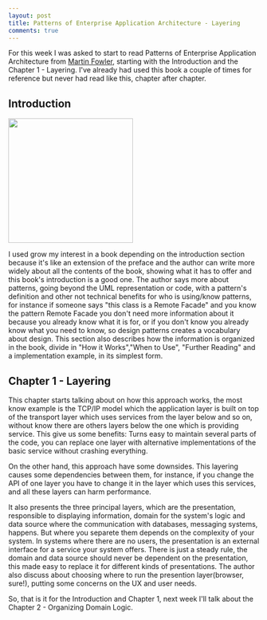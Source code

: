 ```yaml
---
layout: post
title: Patterns of Enterprise Application Architecture - Layering
comments: true
---
```


For this week I was asked to start to read Patterns of Enterprise Application Architecture from [Martin Fowler](http://martinfowler.com), starting with the Introduction and the Chapter 1 - Layering. I've already had used this book a couple of times for reference but never had read like this, chapter after chapter.

## Introduction

<img src="http://ecx.images-amazon.com/images/I/511D6FdsbXL._AA160_.jpg" width="250" height="250" />

I used grow my interest in a book depending on the introduction section because it's like an extension of the preface and the author can write more widely about all the contents of the book, showing what it has to offer and this book's introduction is a good one. The author says more about patterns, going beyond the UML representation or code, with a pattern's definition and other not technical benefits for who is using/know patterns, for instance if someone says "this class is a Remote Facade" and you know the pattern Remote Facade you don't need more information about it because you already know what it is for, or if you don't know you already know what you need to know, so design patterns creates a vocabulary about design. This section also describes how the information is organized in the book, divide in "How it Works","When to Use", "Further Reading" and a implementation example, in its simplest form.

## Chapter 1 - Layering

This chapter starts talking about on how this approach works, the most know example is the TCP/IP model which the application layer is built on top of the transport layer which uses services from the layer below and so on, without know there are others layers below the one which is providing service. This give us some benefits: Turns easy to maintain several parts of the code, you can replace one layer with alternative implementations of the basic service without crashing everything.

On the other hand, this approach have some downsides. This layering causes some dependencies between them, for instance, if you change the API of one layer you have to change it in the layer which uses this services, and all these layers can harm performance.

It also presents the three principal layers, which are the presentation, responsible to displaying information, domain for the system's logic and data source where the communication with databases, messaging systems, happens. But where you separete them depends on the complexity of your system. In systems where there are no users, the presentation is an external interface for a service your system offers. There is just a steady rule, the domain and data source should never be dependent on the presentation, this made easy to replace it for different kinds of presentations. The author also discuss about choosing where to run the presention layer(browser, sure!), putting some concerns on the UX and user needs.

So, that is it for the Introduction and Chapter 1, next week I'll talk about the Chapter 2 - Organizing Domain Logic.
